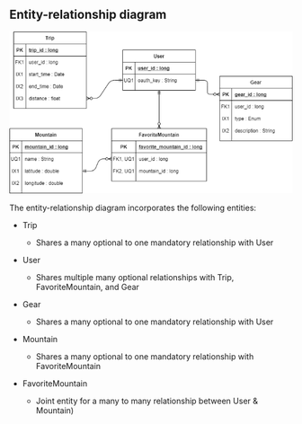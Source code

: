 ## Entity-relationship diagram

[![ERD](img/sno-erd.png)](pdf/sno-erd.pdf)

The entity-relationship diagram incorporates the following entities:

  * Trip
  
    * Shares a many optional to one mandatory relationship with User
  
  * User
    
    * Shares multiple many optional relationships with Trip, FavoriteMountain, and Gear
  
  * Gear
  
    * Shares a many optional to one mandatory relationship with User
  
  * Mountain
  
    * Shares a many optional to one mandatory relationship with FavoriteMountain
  
  * FavoriteMountain 
  
    * Joint entity for a many to many relationship between User & Mountain) 